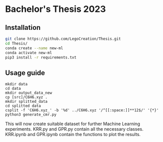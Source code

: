 # Bachelor's Thesis 2023

## Installation

```bash
git clone https://github.com/LegoCreation/Thesis.git
cd Thesis/
conda create --name new-ml
conda activate new-ml
pip3 install -r requirements.txt
```
## Usage guide
```
mkdir data
cd data
mkdir output_data_new
cp [src]/C6H6.xyz .
mkdir splitted_data
cd splitted data
csplit -f 'C6H6.xyz_' -b '%d' ../C6H6.xyz '/^[[:space:]]**12$/' '{*}'
python3 generate_cmr.py
```
This will now create suitable dataset for further Machine Learning experiments.
KRR.py and GPR.py contain all the necessary classes. KRR.ipynb and GPR.ipynb contain the functions to plot the results.
